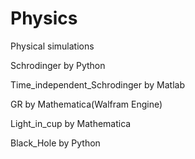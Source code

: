 # Physics
  Physical simulations

Schrodinger by Python

Time_independent_Schrodinger by Matlab

GR by Mathematica(Walfram Engine)

Light_in_cup by Mathematica

Black_Hole by Python